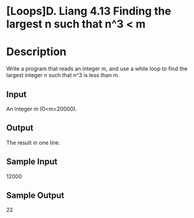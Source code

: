 # [Loops]D. Liang 4.13 Finding the largest n such that n^3 < m

# Description
Write a program that reads an integer m, and use a while loop to find the largest integer n such that n^3 is less than m.
 
## Input
An integer m (0<m<20000).
## Output
The result in one line.
 
## Sample Input
12000
## Sample Output
22
